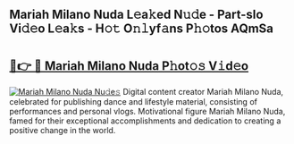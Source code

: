 ## Mariah Milano Nuda L𝚎a𝚔ed N𝚞𝚍e - Part-sIo Vi𝚍𝚎o L𝚎a𝚔s - H𝚘𝚝 O𝚗𝚕yf𝚊ns P𝚑𝚘tos AQmSa

# <h2><a href="http://kf196do.oniu.top/?m=Mariah+Milano+Nuda">🔗👉 🔴 Mariah Milano Nuda P𝚑ot𝚘𝚜 V𝚒d𝚎o</a></h2>

[![Mariah Milano Nuda Nu𝚍e𝚜](https://i.imgur.com/0qMVB7G.gif)](http://kf196do.oniu.top/?m=Mariah+Milano+Nuda)
Digital content creator Mariah Milano Nuda, celebrated for publishing dance and lifestyle material, consisting of performances and personal vlogs. Motivational figure Mariah Milano Nuda, famed for their exceptional accomplishments and dedication to creating a positive change in the world.  
